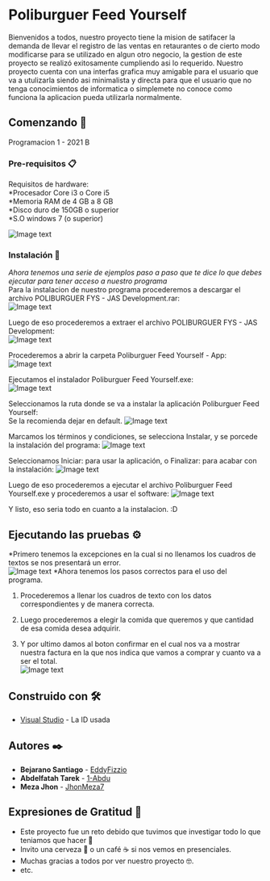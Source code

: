 # Poliburguer Feed Yourself

Bienvenidos a todos, nuestro proyecto tiene la mision de satifacer la demanda de llevar el registro de las ventas en retaurantes o de cierto modo modificarse para se utilizado en algun otro negocio, la gestion de este proyecto se realizó exitosamente cumpliendo asi lo requerido.
Nuestro proyecto cuenta con una interfas grafica muy amigable para el usuario que va a utulizarla siendo asi minimalista y directa para que el usuario que no tenga conocimientos de informatica o simplemete no conoce como funciona la aplicacion pueda utilizarla normalmente.
## Comenzando 🚀
Programacion 1 - 2021 B
### Pre-requisitos 📋

Requisitos de hardware:  
*Procesador Core i3 o Core i5  
*Memoria RAM de 4 GB a 8 GB  
*Disco duro de 150GB o superior  
*S.O windows 7 (o superior)


![Image text](https://github.com/EddyFizzio/Poliburguer-feed-yourself/blob/master/img%20pc.jpg)

### Instalación 🔧

_Ahora tenemos una serie de ejemplos paso a paso que te dice lo que debes ejecutar para tener acceso a nuestro programa_  
Para la instalacion de nuestro programa procederemos a descargar el archivo POLIBURGUER FYS - JAS Development.rar:  
![Image text](https://github.com/EddyFizzio/Poliburguer-feed-yourself/blob/master/Instalador%201.jpg)

Luego de eso procederemos a extraer el archivo POLIBURGUER FYS - JAS Development:  
![Image text](https://github.com/EddyFizzio/Poliburguer-feed-yourself/blob/master/Instalador%202.jpg)

Procederemos a abrir la carpeta Poliburguer Feed Yourself - App:  
![Image text](https://github.com/EddyFizzio/Poliburguer-feed-yourself/blob/master/Instalador%203.jpg)

Ejecutamos el instalador Poliburguer Feed Yourself.exe:  
![Image text](https://github.com/EddyFizzio/Poliburguer-feed-yourself/blob/master/Instalador%204.jpg)

Seleccionamos la ruta donde se va a instalar la aplicación Poliburguer Feed Yourself:  
Se la recomienda dejar en default.
![Image text](https://github.com/EddyFizzio/Poliburguer-feed-yourself/blob/master/Instalador%205.jpg)

Marcamos los términos y condiciones, se selecciona Instalar, y se porcede la instalación del programa:
![Image text](https://github.com/EddyFizzio/Poliburguer-feed-yourself/blob/master/Instalador%206.jpg)

Seleccionamos Iniciar: para usar la aplicación, o Finalizar: para acabar con la instalación:
![Image text](https://github.com/EddyFizzio/Poliburguer-feed-yourself/blob/master/Instalador%207.jpg)

Luego de eso procederemos a ejecutar el archivo Poliburguer Feed Yourself.exe y procederemos a usar el software:
![Image text](https://github.com/EddyFizzio/Poliburguer-feed-yourself/blob/master/inst%203.jpg)  

Y listo, eso seria todo en cuanto a la instalacion. :D

## Ejecutando las pruebas ⚙️

*Primero tenemos la excepciones en la cual si no llenamos los cuadros de textos se nos presentará un error.  
![Image text](https://github.com/EddyFizzio/Poliburguer-feed-yourself/blob/master/img%20error.jpg)
*Ahora tenemos los pasos correctos para el uso del programa.  
1. Procederemos a llenar los cuadros de texto con los datos correspondientes y de manera correcta.  

2. Luego procederemos a elegir la comida que queremos y que cantidad de esa comida desea adquirir.  

3. Y por ultimo damos al boton confirmar en el cual nos va a mostrar nuestra factura en la que nos indica que vamos a comprar y cuanto va a ser el total.  
![Image text](https://github.com/EddyFizzio/Poliburguer-feed-yourself/blob/master/img%20correcto.jpg)



## Construido con 🛠️

* [Visual Studio](https://visualstudio.microsoft.com/es/) - La ID usada

## Autores ✒️

* **Bejarano Santiago** - [EddyFizzio](https://github.com/EddyFizzio)
* **Abdelfatah Tarek** - [1-Abdu](https://github.com/1-Abdu)
* **Meza Jhon** - [JhonMeza7](https://github.com/JhonMeza7)

## Expresiones de Gratitud 🎁

* Este proyecto fue un reto debido que tuvimos que investigar todo lo que teniamos que hacer 📢
* Invito una cerveza 🍺 o un café ☕ si nos vemos en presenciales. 
* Muchas gracias a todos por ver nuestro proyecto 🤓.
* etc.
